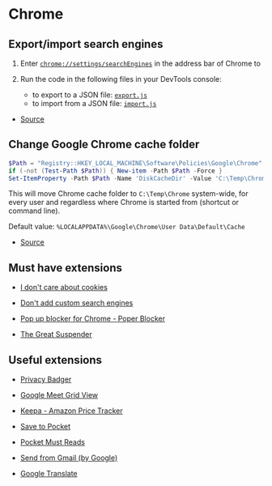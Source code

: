 # Chrome

## Export/import search engines

1. Enter [`chrome://settings/searchEngines`](chrome://settings/searchEngines) in the address bar of Chrome to

1. Run the code in the following files in your DevTools console:

   - to export to a JSON file: [`export.js`](export.js)
   - to import from a JSON file: [`import.js`](import.js)

* [Source](https://superuser.com/a/1458616/54747)

## Change Google Chrome cache folder

```powershell
$Path = "Registry::HKEY_LOCAL_MACHINE\Software\Policies\Google\Chrome"
if (-not (Test-Path $Path)) { New-item -Path $Path -Force }
Set-ItemProperty -Path $Path -Name 'DiskCacheDir' -Value 'C:\Temp\Chrome'
```

This will move Chrome cache folder to `C:\Temp\Chrome` system-wide, for every user and regardless where Chrome is started from (shortcut or command line).

Default value: `%LOCALAPPDATA%\Google\Chrome\User Data\Default\Cache`

- [Source](http://www.chromium.org/administrators/policy-list-3#DiskCacheDir)

## Must have extensions

- [I don't care about cookies](https://chrome.google.com/webstore/detail/i-dont-care-about-cookies/fihnjjcciajhdojfnbdddfaoknhalnja)

- [Don't add custom search engines](https://chrome.google.com/webstore/detail/dont-add-custom-search-en/dnodlcololidkjgbpeoleabmkocdhacc?hl=en)

- [Pop up blocker for Chrome - Poper Blocker](https://chrome.google.com/webstore/detail/pop-up-blocker-for-chrome/bkkbcggnhapdmkeljlodobbkopceiche?hl=en)

- [The Great Suspender](https://chrome.google.com/webstore/detail/the-great-suspender/klbibkeccnjlkjkiokjodocebajanakg?hl=en)

## Useful extensions

- [Privacy Badger](https://chrome.google.com/webstore/detail/privacy-badger/pkehgijcmpdhfbdbbnkijodmdjhbjlgp)

- [Google Meet Grid View](https://chrome.google.com/webstore/detail/google-meet-grid-view/bjkegbgpfgpikgkfidhcihhiflbjgfic)

- [Keepa - Amazon Price Tracker](https://chrome.google.com/webstore/detail/keepa-amazon-price-tracke/neebplgakaahbhdphmkckjjcegoiijjo?hl=en)

- [Save to Pocket](https://chrome.google.com/webstore/detail/save-to-pocket/niloccemoadcdkdjlinkgdfekeahmflj?hl=en)

- [Pocket Must Reads](https://chrome.google.com/webstore/detail/pocket-must-reads/mlnnopicjonfamklpcdfnbcomdlopmof)

- [Send from Gmail (by Google)](https://chrome.google.com/webstore/detail/send-from-gmail-by-google/pgphcomnlaojlmmcjmiddhdapjpbgeoc)

- [Google Translate](https://chrome.google.com/webstore/detail/google-translate/aapbdbdomjkkjkaonfhkkikfgjllcleb)
